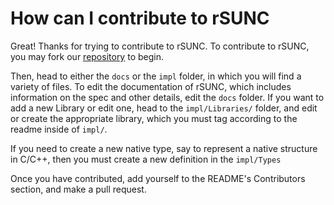 # How can I contribute to rSUNC

Great! Thanks for trying to contribute to rSUNC. To contribute to rSUNC, you may fork our [repository](https://github.com/SecondNewtonLaw/rSUNC) to begin.

Then, head to either the `docs` or the `impl` folder, in which you will find a variety of files. To edit the documentation of rSUNC, which includes information on the spec and other details, edit the `docs` folder. If you want to add a new Library or edit one, head to the `impl/Libraries/` folder, and edit or create the appropriate library, which you must tag according to the readme inside of `impl/`.

If you need to create a new native type, say to represent a native structure in C/C++, then you must create a new definition in the `impl/Types`

Once you have contributed, add yourself to the README's Contributors section, and make a pull request.